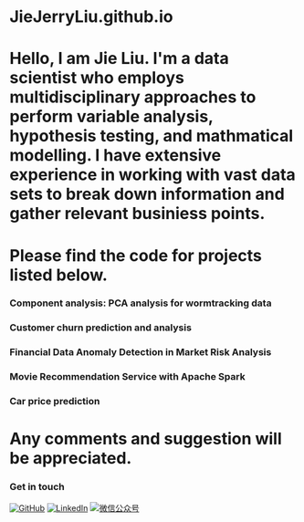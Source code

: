 # JieJerryLiu.github.io

# Hello, I am Jie Liu. I'm a data scientist who employs multidisciplinary approaches to perform variable analysis, hypothesis testing, and mathmatical modelling. I have extensive experience in working with vast data sets to break down information and gather relevant businiess points. 

# Please find the code for projects listed below.

### Component analysis: PCA analysis for wormtracking data

### Customer churn prediction and analysis

### Financial Data Anomaly Detection in Market Risk Analysis

### Movie Recommendation Service with Apache Spark

### Car price prediction

# Any comments and suggestion will be appreciated.

### Get in touch
[![GitHub](https://img.shields.io/badge/GitHub-grey?logo=github)](https://github.com/JieJerryLiu)
[![LinkedIn](https://img.shields.io/badge/LinkedIn-blue?logo=linkedin)](https://www.linkedin.com/in/jie-liu-jerry/)
[![微信公众号](https://img.shields.io/badge/微信公众号-white?logo=wechat)](https://res.cloudinary.com/lilian-photos/image/upload/v1585391408/cover/wechat-qrcode-scan-to-follow.jpg)
